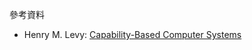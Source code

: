 參考資料

- Henry M. Levy: [Capability-Based Computer Systems](https://homes.cs.washington.edu/~levy/capabook/)
